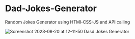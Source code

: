# Dad-Jokes-Generator
Random Jokes Generator using HTMl-CSS-JS and API calling 

![Screenshot 2023-08-20 at 12-11-50 Dasd Jokes Generator](https://github.com/Chinmoy-max/Dad-Jokes-Generator/assets/72815215/635a59f4-db99-4f3c-a2d1-528ff4a91790)
